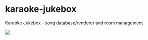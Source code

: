 # karaoke-jukebox
Karaoke Jukebox - song database/renderer and room management

<img src=https://travis-ci.org/andrewmnelson/karaoke-jukebox.svg>
